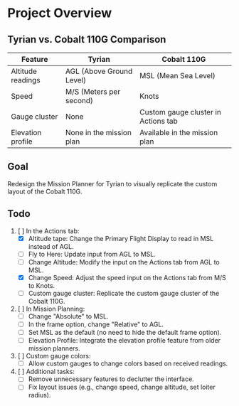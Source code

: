 # Project Overview

## Tyrian vs. Cobalt 110G Comparison

| Feature                   | Tyrian                                     | Cobalt 110G                           |
|---------------------------|--------------------------------------------|---------------------------------------|
| Altitude readings          | AGL (Above Ground Level)                   | MSL (Mean Sea Level)                  |
| Speed                      | M/S (Meters per second)                    | Knots                                 |
| Gauge cluster              | None                                       | Custom gauge cluster in Actions tab   |
| Elevation profile          | None in the mission plan                   | Available in the mission plan         |

## Goal
Redesign the Mission Planner for Tyrian to visually replicate the custom layout of the Cobalt 110G.

## Todo
1. [ ] In the Actions tab:
    - [x] Altitude tape: Change the Primary Flight Display to read in MSL instead of AGL.
    - [ ] Fly to Here: Update input from AGL to MSL.
    - [ ] Change Altitude: Modify the input on the Actions tab from AGL to MSL.
    - [x] Change Speed: Adjust the speed input on the Actions tab from M/S to Knots.
    - [ ] Custom gauge cluster: Replicate the custom gauge cluster of the Cobalt 110G.
2. [ ] In Mission Planning:
    - [ ] Change "Absolute" to MSL.
    - [ ] In the frame option, change "Relative" to AGL.
    - [ ] Set MSL as the default (no need to hide the default frame option).
    - [ ] Elevation Profile: Integrate the elevation profile feature from older mission planners.
3. [ ] Custom gauge colors:
    - [ ] Allow custom gauges to change colors based on received readings.
4. [ ] Additional tasks:
    - [ ] Remove unnecessary features to declutter the interface.
    - [ ] Fix layout issues (e.g., change speed, change altitude, set loiter radius).
